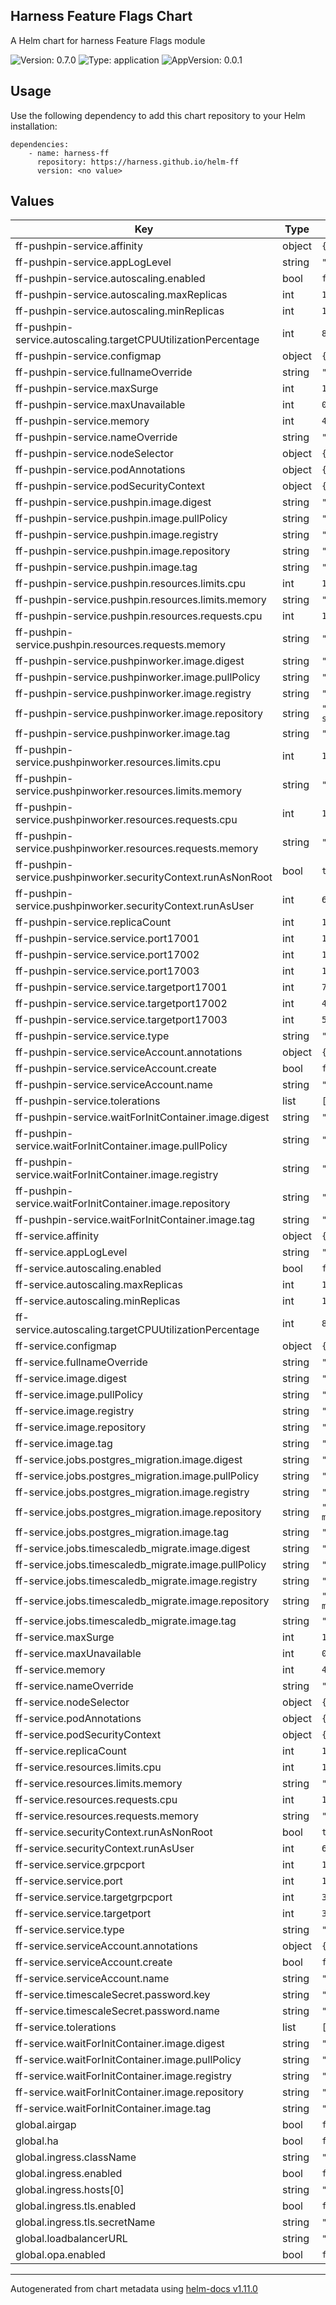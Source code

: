 ## Harness Feature Flags Chart

A Helm chart for harness Feature Flags module

![Version: 0.7.0](https://img.shields.io/badge/Version-0.7.0-informational?style=flat-square) ![Type: application](https://img.shields.io/badge/Type-application-informational?style=flat-square) ![AppVersion: 0.0.1](https://img.shields.io/badge/AppVersion-0.0.1-informational?style=flat-square)

## Usage

Use the following dependency to add this chart repository to your Helm installation:

```
dependencies:
    - name: harness-ff
      repository: https://harness.github.io/helm-ff
      version: <no value>
```

## Values

| Key | Type | Default | Description |
|-----|------|---------|-------------|
| ff-pushpin-service.affinity | object | `{}` |  |
| ff-pushpin-service.appLogLevel | string | `"INFO"` |  |
| ff-pushpin-service.autoscaling.enabled | bool | `false` |  |
| ff-pushpin-service.autoscaling.maxReplicas | int | `100` |  |
| ff-pushpin-service.autoscaling.minReplicas | int | `1` |  |
| ff-pushpin-service.autoscaling.targetCPUUtilizationPercentage | int | `80` |  |
| ff-pushpin-service.configmap | object | `{}` |  |
| ff-pushpin-service.fullnameOverride | string | `""` |  |
| ff-pushpin-service.maxSurge | int | `1` |  |
| ff-pushpin-service.maxUnavailable | int | `0` |  |
| ff-pushpin-service.memory | int | `4096` |  |
| ff-pushpin-service.nameOverride | string | `""` |  |
| ff-pushpin-service.nodeSelector | object | `{}` |  |
| ff-pushpin-service.podAnnotations | object | `{}` |  |
| ff-pushpin-service.podSecurityContext | object | `{}` |  |
| ff-pushpin-service.pushpin.image.digest | string | `""` |  |
| ff-pushpin-service.pushpin.image.pullPolicy | string | `"IfNotPresent"` |  |
| ff-pushpin-service.pushpin.image.registry | string | `"docker.io"` |  |
| ff-pushpin-service.pushpin.image.repository | string | `"harness/ff-pushpin-signed"` |  |
| ff-pushpin-service.pushpin.image.tag | string | `"1.0.3"` |  |
| ff-pushpin-service.pushpin.resources.limits.cpu | int | `1` |  |
| ff-pushpin-service.pushpin.resources.limits.memory | string | `"2048Mi"` |  |
| ff-pushpin-service.pushpin.resources.requests.cpu | int | `1` |  |
| ff-pushpin-service.pushpin.resources.requests.memory | string | `"2048Mi"` |  |
| ff-pushpin-service.pushpinworker.image.digest | string | `""` |  |
| ff-pushpin-service.pushpinworker.image.pullPolicy | string | `"IfNotPresent"` |  |
| ff-pushpin-service.pushpinworker.image.registry | string | `"docker.io"` |  |
| ff-pushpin-service.pushpinworker.image.repository | string | `"harness/ff-pushpin-worker-signed"` |  |
| ff-pushpin-service.pushpinworker.image.tag | string | `"1.945.0"` |  |
| ff-pushpin-service.pushpinworker.resources.limits.cpu | int | `1` |  |
| ff-pushpin-service.pushpinworker.resources.limits.memory | string | `"2048Mi"` |  |
| ff-pushpin-service.pushpinworker.resources.requests.cpu | int | `1` |  |
| ff-pushpin-service.pushpinworker.resources.requests.memory | string | `"2048Mi"` |  |
| ff-pushpin-service.pushpinworker.securityContext.runAsNonRoot | bool | `true` |  |
| ff-pushpin-service.pushpinworker.securityContext.runAsUser | int | `65534` |  |
| ff-pushpin-service.replicaCount | int | `1` |  |
| ff-pushpin-service.service.port17001 | int | `17001` |  |
| ff-pushpin-service.service.port17002 | int | `17002` |  |
| ff-pushpin-service.service.port17003 | int | `17003` |  |
| ff-pushpin-service.service.targetport17001 | int | `7999` |  |
| ff-pushpin-service.service.targetport17002 | int | `443` |  |
| ff-pushpin-service.service.targetport17003 | int | `5561` |  |
| ff-pushpin-service.service.type | string | `"ClusterIP"` |  |
| ff-pushpin-service.serviceAccount.annotations | object | `{}` |  |
| ff-pushpin-service.serviceAccount.create | bool | `false` |  |
| ff-pushpin-service.serviceAccount.name | string | `"harness-default"` |  |
| ff-pushpin-service.tolerations | list | `[]` |  |
| ff-pushpin-service.waitForInitContainer.image.digest | string | `""` |  |
| ff-pushpin-service.waitForInitContainer.image.pullPolicy | string | `"IfNotPresent"` |  |
| ff-pushpin-service.waitForInitContainer.image.registry | string | `"docker.io"` |  |
| ff-pushpin-service.waitForInitContainer.image.repository | string | `"harness/helm-init-container"` |  |
| ff-pushpin-service.waitForInitContainer.image.tag | string | `"latest"` |  |
| ff-service.affinity | object | `{}` |  |
| ff-service.appLogLevel | string | `"INFO"` |  |
| ff-service.autoscaling.enabled | bool | `false` |  |
| ff-service.autoscaling.maxReplicas | int | `100` |  |
| ff-service.autoscaling.minReplicas | int | `1` |  |
| ff-service.autoscaling.targetCPUUtilizationPercentage | int | `80` |  |
| ff-service.configmap | object | `{}` |  |
| ff-service.fullnameOverride | string | `""` |  |
| ff-service.image.digest | string | `""` |  |
| ff-service.image.pullPolicy | string | `"IfNotPresent"` |  |
| ff-service.image.registry | string | `"docker.io"` |  |
| ff-service.image.repository | string | `"harness/ff-server-signed"` |  |
| ff-service.image.tag | string | `"1.945.0"` |  |
| ff-service.jobs.postgres_migration.image.digest | string | `""` |  |
| ff-service.jobs.postgres_migration.image.pullPolicy | string | `"Always"` |  |
| ff-service.jobs.postgres_migration.image.registry | string | `"docker.io"` |  |
| ff-service.jobs.postgres_migration.image.repository | string | `"harness/ff-postgres-migration-signed"` |  |
| ff-service.jobs.postgres_migration.image.tag | string | `"1.945.0"` |  |
| ff-service.jobs.timescaledb_migrate.image.digest | string | `""` |  |
| ff-service.jobs.timescaledb_migrate.image.pullPolicy | string | `"Always"` |  |
| ff-service.jobs.timescaledb_migrate.image.registry | string | `"docker.io"` |  |
| ff-service.jobs.timescaledb_migrate.image.repository | string | `"harness/ff-timescale-migration-signed"` |  |
| ff-service.jobs.timescaledb_migrate.image.tag | string | `"1.945.0"` |  |
| ff-service.maxSurge | int | `1` |  |
| ff-service.maxUnavailable | int | `0` |  |
| ff-service.memory | int | `4096` |  |
| ff-service.nameOverride | string | `""` |  |
| ff-service.nodeSelector | object | `{}` |  |
| ff-service.podAnnotations | object | `{}` |  |
| ff-service.podSecurityContext | object | `{}` |  |
| ff-service.replicaCount | int | `1` |  |
| ff-service.resources.limits.cpu | int | `1` |  |
| ff-service.resources.limits.memory | string | `"2048Mi"` |  |
| ff-service.resources.requests.cpu | int | `1` |  |
| ff-service.resources.requests.memory | string | `"2048Mi"` |  |
| ff-service.securityContext.runAsNonRoot | bool | `true` |  |
| ff-service.securityContext.runAsUser | int | `65534` |  |
| ff-service.service.grpcport | int | `16002` |  |
| ff-service.service.port | int | `16001` |  |
| ff-service.service.targetgrpcport | int | `3001` |  |
| ff-service.service.targetport | int | `3000` |  |
| ff-service.service.type | string | `"ClusterIP"` |  |
| ff-service.serviceAccount.annotations | object | `{}` |  |
| ff-service.serviceAccount.create | bool | `false` |  |
| ff-service.serviceAccount.name | string | `"harness-default"` |  |
| ff-service.timescaleSecret.password.key | string | `"timescaledbPostgresPassword"` |  |
| ff-service.timescaleSecret.password.name | string | `"harness-secrets"` |  |
| ff-service.tolerations | list | `[]` |  |
| ff-service.waitForInitContainer.image.digest | string | `""` |  |
| ff-service.waitForInitContainer.image.pullPolicy | string | `"IfNotPresent"` |  |
| ff-service.waitForInitContainer.image.registry | string | `"docker.io"` |  |
| ff-service.waitForInitContainer.image.repository | string | `"harness/helm-init-container"` |  |
| ff-service.waitForInitContainer.image.tag | string | `"latest"` |  |
| global.airgap | bool | `false` |  |
| global.ha | bool | `false` |  |
| global.ingress.className | string | `"nginx"` |  |
| global.ingress.enabled | bool | `false` |  |
| global.ingress.hosts[0] | string | `"my-host.example.org"` |  |
| global.ingress.tls.enabled | bool | `false` |  |
| global.ingress.tls.secretName | string | `"harness-ssl"` |  |
| global.loadbalancerURL | string | `"test@harness.io"` |  |
| global.opa.enabled | bool | `false` |  |

----------------------------------------------
Autogenerated from chart metadata using [helm-docs v1.11.0](https://github.com/norwoodj/helm-docs/releases/v1.11.0)
